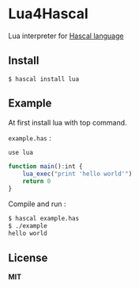 # Lua4Hascal
Lua interpreter for [Hascal language](https://github.com/hascal/hascal)

## Install
```
$ hascal install lua
```

## Example
At first install lua with top command.

`example.has` :
```typescript
use lua

function main():int {
	lua_exec("print 'hello world'")
	return 0
}
```
Compile and run :
```bash
$ hascal example.has
$ ./example
hello world
```

## License
**MIT**
